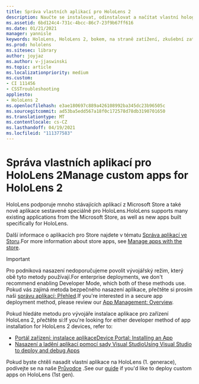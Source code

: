 ```yaml
---
title: Správa vlastních aplikací pro HoloLens 2
description: Naučte se instalovat, odinstalovat a načítat vlastní holografické aplikace na zařízeních HoloLens 2 pomocí portálu zařízení a sady Visual Studio.
ms.assetid: 6bd124c4-731c-4bcc-86c7-23f9b67ff616
ms.date: 01/21/2021
manager: yannisle
keywords: HoloLens, HoloLens 2, bokem, na straně zatížení, zkušební zatížení, úložiště, UWP, aplikace, instalace
ms.prod: hololens
ms.sitesec: library
author: joyjaz
ms.author: v-jjaswinski
ms.topic: article
ms.localizationpriority: medium
ms.custom:
- CI 111456
- CSSTroubleshooting
appliesto:
- HoloLens 2
ms.openlocfilehash: e3ae180697c889a426108992ba345dc23b96505c
ms.sourcegitcommit: ad53ba5edd567a18f0c172578d78db3190701650
ms.translationtype: MT
ms.contentlocale: cs-CZ
ms.lasthandoff: 04/19/2021
ms.locfileid: "111377583"
---
```

# <a name="manage-custom-apps-for-hololens-2"></a><span data-ttu-id="4d1bc-104">Správa vlastních aplikací pro HoloLens 2</span><span class="sxs-lookup"><span data-stu-id="4d1bc-104">Manage custom apps for HoloLens 2</span></span>

<span data-ttu-id="4d1bc-105">HoloLens podporuje mnoho stávajících aplikací z Microsoft Store a také nové aplikace sestavené speciálně pro HoloLens.</span><span class="sxs-lookup"><span data-stu-id="4d1bc-105">HoloLens supports many existing applications from the Microsoft Store, as well as new apps built specifically for HoloLens.</span></span> 

<span data-ttu-id="4d1bc-106">Další informace o aplikacích pro Store najdete v tématu [Správa aplikací ve Storu](holographic-store-apps.md).</span><span class="sxs-lookup"><span data-stu-id="4d1bc-106">For more information about store apps, see [Manage apps with the store](holographic-store-apps.md).</span></span>

> [!IMPORTANT]
> <span data-ttu-id="4d1bc-107">Pro podniková nasazení nedoporučujeme povolit vývojářský režim, který obě tyto metody používají.</span><span class="sxs-lookup"><span data-stu-id="4d1bc-107">For enterprise deployments, we don't recommend enabling Developer Mode, which both of these methods use.</span></span> <span data-ttu-id="4d1bc-108">Pokud vás zajímá metoda bezpečného nasazení aplikace, přečtěte si prosím naši [správu aplikací: Přehled](app-deploy-overview.md).</span><span class="sxs-lookup"><span data-stu-id="4d1bc-108">If you're interested in a secure app deployment method, please review our [App Management: Overview](app-deploy-overview.md).</span></span>

<span data-ttu-id="4d1bc-109">Pokud hledáte metodu pro vývojáře instalace aplikace pro zařízení HoloLens 2, přečtěte si:</span><span class="sxs-lookup"><span data-stu-id="4d1bc-109">If you're looking for either developer method of app installation for HoloLens 2 devices, refer to:</span></span>
- [<span data-ttu-id="4d1bc-110">Portál zařízení: instalace aplikace</span><span class="sxs-lookup"><span data-stu-id="4d1bc-110">Device Portal: Installing an App</span></span>](https://docs.microsoft.com/windows/mixed-reality/develop/platform-capabilities-and-apis/using-the-windows-device-portal#installing-an-app)
- [<span data-ttu-id="4d1bc-111">Nasazení a ladění aplikací pomocí sady Visual Studio</span><span class="sxs-lookup"><span data-stu-id="4d1bc-111">Using Visual Studio to deploy and debug Apps</span></span>](https://docs.microsoft.com/windows/mixed-reality/develop/platform-capabilities-and-apis/using-visual-studio)

<span data-ttu-id="4d1bc-112">Pokud byste chtěli nasadit vlastní aplikace na HoloLens (1. generace), podívejte se na naše [Průvodce](holographic-custom-apps.md) .</span><span class="sxs-lookup"><span data-stu-id="4d1bc-112">See our [guide](holographic-custom-apps.md) if you'd like to deploy custom apps on HoloLens (1st gen).</span></span>